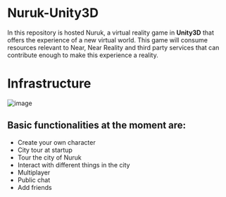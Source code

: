 # Nuruk-Unity3D

In this repository is hosted Nuruk, a virtual reality game in **Unity3D** that offers the experience of a new virtual world. This game will consume resources relevant to Near, Near Reality and third party services that can contribute enough to make this experience a reality.

# Infrastructure

![image](https://user-images.githubusercontent.com/44384347/171066870-bd20a7a6-f980-4239-bf94-01cfd445591f.png)

## Basic functionalities at the moment are:

- Create your own character
- City tour at startup
- Tour the city of Nuruk
- Interact with different things in the city
- Multiplayer
- Public chat
- Add friends
